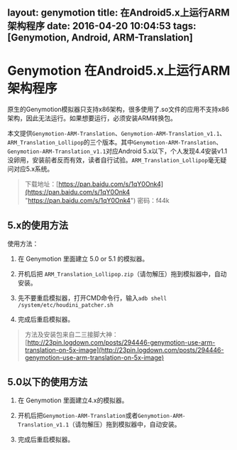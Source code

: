 layout: genymotion
title: 在Android5.x上运行ARM架构程序
date: 2016-04-20 10:04:53
tags: [Genymotion, Android, ARM-Translation]
---
# Genymotion 在Android5.x上运行ARM架构程序

原生的Genymotion模拟器只支持x86架构，很多使用了.so文件的应用不支持x86架构，因此无法运行。如果想要运行，必须安装ARM转换包。

本文提供`Genymotion-ARM-Translation`、`Genymotion-ARM-Translation_v1.1`、`ARM_Translation_Lollipop`的三个版本。其中`Genymotion-ARM-Translation`、`Genymotion-ARM-Translation_v1.1`对应Android 5.x以下，个人发现4.4安装v1.1没卵用，安装前者反而有效，读者自行试验。`ARM_Translation_Lollipop`毫无疑问对应5.x系统。
> 下载地址：[https://pan.baidu.com/s/1qY0Onk4](https://pan.baidu.com/s/1qY0Onk4 "https://pan.baidu.com/s/1qY0Onk4") 密码：f44k

## 5.x的使用方法
使用方法：

1. 在 Genymotion 里面建立 5.0 or 5.1 的模拟器。

2. 开机后把 `ARM_Translation_Lollipop.zip`（请勿解压）拖到模拟器中，自动安装。

3. 先不要重启模拟器，打开CMD命令行，输入`adb shell /system/etc/houdini_patcher.sh`

4. 完成后重启模拟器。

> 方法及安装包来自二三接脚大神：[http://23pin.logdown.com/posts/294446-genymotion-use-arm-translation-on-5x-image](http://23pin.logdown.com/posts/294446-genymotion-use-arm-translation-on-5x-image)

## 5.0以下的使用方法
1. 在 Genymotion 里面建立4.x的模拟器。

2. 开机后把`Genymotion-ARM-Translation`或者`Genymotion-ARM-Translation_v1.1`（请勿解压）拖到模拟器中，自动安装。

3. 完成后重启模拟器。